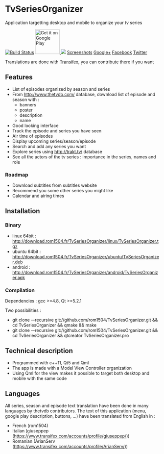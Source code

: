 # TvSeriesOrganizer
Application targetting desktop and mobile to organize your tv series

[![Build Status](https://travis-ci.org/rom1504/TvSeriesOrganizer.png?branch=master)](https://travis-ci.org/rom1504/TvSeriesOrganizer) <a href="https://play.google.com/store/apps/details?id=com.rom1504.TvSeriesOrganizer">
  <img  width="80px" alt="Get it on Google Play"
       src="https://developer.android.com/images/brand/en_generic_rgb_wo_45.png" />
</a>  <a href="https://www.transifex.com/projects/p/tvseriesorganizer/"><img src="https://ds0k0en9abmn1.cloudfront.net/static/charts/images/tx-logo-micro.646b0065fce6.png"/></a>  [Screenshots](http://download.rom1504.fr/TvSeriesOrganizer/screenshot/screenshot.php)   <a href="https://plus.google.com/110075491961402357259" rel="publisher">Google+</a>    <a href="https://www.facebook.com/TvSeriesOrganizer">Facebook</a>   <a href="https://twitter.com/TvSeriesOrga">Twitter</a>


Translations are done with [Transifex](https://www.transifex.com/projects/p/tvseriesorganizer/), you can contribute there if you want



## Features
 * List of episodes organized by season and series
 * From  http://www.thetvdb.com/ database, download list of episode and season with :
   * banners
   * poster
   * description
   * name
 * Good looking interface
 * Track the episode and series you have seen
 * Air time of episodes
 * Display upcoming series/season/episode
 * Search and add any series you want
 * Explore series using http://trakt.tv/ database
 * See all the actors of the tv series : importance in the series, names and role
 
### Roadmap
 * Download subtitles from subtitles website
 * Recommend you some other series you might like
 * Calendar and airing times
 
## Installation

### Binary
 * linux 64bit : http://download.rom1504.fr/TvSeriesOrganizer/linux/TvSeriesOrganizer.tgz
 * ubuntu 64bit : http://download.rom1504.fr/TvSeriesOrganizer/ubuntu/TvSeriesOrganizer.deb
 * android : http://download.rom1504.fr/TvSeriesOrganizer/android/TvSeriesOrganizer.apk

### Compilation
Dependencies : gcc >=4.8, Qt >=5.2.1

Two possibilities :
 * git clone --recursive git://github.com/rom1504/TvSeriesOrganizer.git && cd TvSeriesOrganizer && qmake && make
 * git clone --recursive git://github.com/rom1504/TvSeriesOrganizer.git && cd TvSeriesOrganizer && qtcreator TvSeriesOrganizer.pro
 
## Technical description
 * Programmed with c++11, Qt5 and Qml
 * The app is made with a Model View Controller organization
 * Using Qml for the view makes it possible to target both desktop and mobile with the same code

## Languages
All series, season and episode text translation have been done in many languages by thetvdb contributors.
The text of this application (menu, google play description, buttons, ...) have been translated from English in :
 * French (rom1504)
 * Italian (giuseppep (https://www.transifex.com/accounts/profile/giuseppep/))
 * Romanian (ArianServ (https://www.transifex.com/accounts/profile/ArianServ/))
